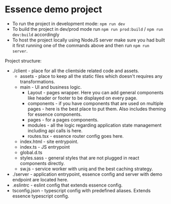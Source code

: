 # Essence demo project
- To run the project in development mode: `npm run dev`
- To build the project in dev/prod mode run `npm run prod:build` / `npm run dev:build` accordingly
- To host the project locally using NodeJS server make sure you had built it first running one of the commands above and then run `npm run server`.

Project structure:
- ./client - place for all the clientside related code and assets.
    - assets - place to keep all the static files which doesn't requires any transformations.
    - main - UI and business logic.
        - Layout - pages wrapper. Here you can add general components like header or footer to be displayed on every page.
        - components - if you have components that are used on multiple pages - here is the best place to put them. Also includes theming for essence components.
        - pages - for a pages components.
        - modules - all the logic regarding application state management including api calls is here.
        - routes.tsx - essence router config goes here.
    - index.html - site entrypoint.
    - index.ts - JS entrypoint
    - global.d.ts
    - styles.sass - general styles that are not plugged in react components directly.
    - sw.js - service worker with uniq and the best caching strategy.
- ./server - application entrypoint, essence config and server with demo endpoint are located here.
- .eslintrc - eslint config that extends essence config.
- tsconfig.json - typescript config with predefined aliases. Extends essence typescript config.